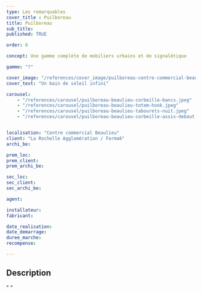 ```yaml
---
type: Les remarquables
cover_title : Puilboreau
title: Puilboreau
sub_title:
published: TRUE

order: 6

concept: Une gamme complète de mobiliers urbains et de signalétique

gamme: "?"

cover_image: "/references/cover_image/puilboreau-centre-commercial-beaulieu.jpg"
cover_text: "Un bain de soleil infini"

carousel:
    - "/references/carousel/puilboreau-beaulieu-corbeille-bancs.jpeg"
    - "/references/carousel/puilboreau-beaulieu-totem-hook.jpeg"
    - "/references/carousel/puilboreau-beaulieu-tabourets-nuit.jpeg"
    - "/references/carousel/puilboreau-beaulieu-corbeille-assis-debout.jpeg"


localisation: "Centre commercial Beaulieu"
client: "La Rochelle Agglomération / Forma6"
archi_be:

prem_loc:
prem_client:
prem_archi_be:

sec_loc:
sec_client:
sec_archi_be:

agent:

installateur:
fabricant:

date_realisation:
date_demarrage:
duree_marche:
recompense:

---
```


## Description

" "
